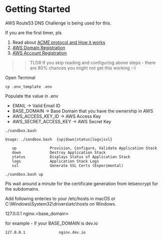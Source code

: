 # Getting Started

AWS Route53 DNS Challenge is being used for this. 

If you are the first timer, pls
1. Read about [ACME protocol and How it works](https://letsencrypt.org/how-it-works/)
2. [AWS Domain Registration](https://aws.amazon.com/getting-started/tutorials/get-a-domain/?trk=gs_card)
3. [AWS Account Registration](https://aws.amazon.com/free/?all-free-tier.sort-by=item.additionalFields.SortRank&all-free-tier.sort-order=asc)


>> TLDR
   If you skip reading and configuring above steps - there are 80% chances you might not get this working :-)


Open Terminal 

```
cp .env_template .env
```

Populate the value in .env 

* EMAIL                   -> Valid Email ID
* BASE_DOMAIN             -> Base Domain that you have the ownership in AWS 
* AWS_ACCESS_KEY_ID       -> AWS Access Key
* AWS_SECRET_ACCESS_KEY   -> AWS Secret Key

```
./sandbox.bash 

Usage: ./sandbox.bash  {up|down|status|logs|ssl}

   up               Provision, Configure, Validate Application Stack
   down             Destroy Application Stack
   status           Displays Status of Application Stack
   logs             Application Stack Logs
   ssl              Generate SSL Certs (Experimental)
```

```
./sandbox.bash up
```

Pls wait around a minute for the certificate generation from letsencrypt for the subdomains.

Add following enteries to your /etc/hosts in macOS or
C:\Windows\System32\drivers\etc\hosts on Windows.

127.0.0.1               nginx.<base_domain>  

for example - if your BASE_DOMAIN is dev.io 

```
127.0.0.1               nginx.dev.io  
```

